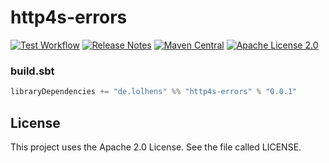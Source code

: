# http4s-errors
[![Test Workflow](https://github.com/LolHens/http4s-errors/workflows/test/badge.svg)](https://github.com/LolHens/http4s-errors/actions?query=workflow%3Atest)
[![Release Notes](https://img.shields.io/github/release/LolHens/http4s-errors.svg?maxAge=3600)](https://github.com/LolHens/http4s-errors/releases/latest)
[![Maven Central](https://img.shields.io/maven-central/v/de.lolhens/http4s-errors_2.13)](https://search.maven.org/artifact/de.lolhens/http4s-errors_2.13)
[![Apache License 2.0](https://img.shields.io/github/license/LolHens/http4s-errors.svg?maxAge=3600)](https://www.apache.org/licenses/LICENSE-2.0)

### build.sbt
```sbt
libraryDependencies += "de.lolhens" %% "http4s-errors" % "0.0.1"
```

## License
This project uses the Apache 2.0 License. See the file called LICENSE.
